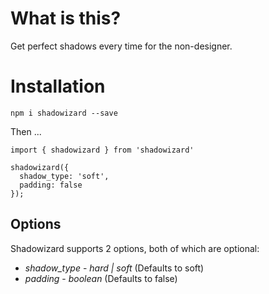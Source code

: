 # What is this?

Get perfect shadows every time for the non-designer.

# Installation

`npm i shadowizard --save`

Then ...

```
import { shadowizard } from 'shadowizard'

shadowizard({
  shadow_type: 'soft',
  padding: false
});
```

## Options

Shadowizard supports 2 options, both of which are optional:

- _shadow_type_ - _hard | soft_ (Defaults to soft)
- _padding_ - _boolean_ (Defaults to false)
